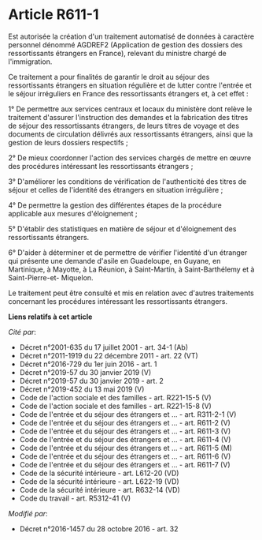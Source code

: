# Article R611-1

Est autorisée la création d'un traitement automatisé de données à caractère personnel dénommé AGDREF2 (Application de gestion
des dossiers des ressortissants étrangers en France), relevant du ministre chargé de l'immigration. 

Ce traitement a pour finalités de garantir le droit au séjour des ressortissants étrangers en situation régulière et de
lutter contre l'entrée et le séjour irréguliers en France des ressortissants étrangers et, à cet effet : 

1° De permettre aux services centraux et locaux du ministère dont relève le traitement d'assurer l'instruction des demandes
et la fabrication des titres de séjour des ressortissants étrangers, de leurs titres de voyage et des documents de
circulation délivrés aux ressortissants étrangers, ainsi que la gestion de leurs dossiers respectifs ; 

2° De mieux coordonner l'action des services chargés de mettre en œuvre des procédures intéressant les ressortissants
étrangers ; 

3° D'améliorer les conditions de vérification de l'authenticité des titres de séjour et celles de l'identité des étrangers en
situation irrégulière ; 

4° De permettre la gestion des différentes étapes de la procédure applicable aux mesures d'éloignement ; 

5° D'établir des statistiques en matière de séjour et d'éloignement des ressortissants étrangers.

6°  D'aider à déterminer et de permettre de vérifier l'identité d'un  étranger qui présente une demande d'asile en
Guadeloupe, en Guyane, en  Martinique, à Mayotte, à La Réunion, à Saint-Martin, à Saint-Barthélemy  et à Saint-Pierre-et-
Miquelon. 

Le traitement peut être consulté et mis en relation avec d'autres traitements concernant les procédures intéressant les
ressortissants étrangers.

**Liens relatifs à cet article**

_Cité par_:

  - Décret n°2001-635 du 17 juillet 2001 - art. 34-1 (Ab)
  - Décret n°2011-1919 du 22 décembre 2011 - art. 22 (VT)
  - Décret n°2016-729 du 1er juin 2016 - art. 1
  - Décret n°2019-57 du 30 janvier 2019 (V)
  - Décret n°2019-57 du 30 janvier 2019 - art. 2
  - Décret n°2019-452 du 13 mai 2019 (V)
  - Code de l'action sociale et des familles - art. R221-15-5 (V)
  - Code de l'action sociale et des familles - art. R221-15-8 (V)
  - Code de l'entrée et du séjour des étrangers et ... - art. R311-2-1 (V)
  - Code de l'entrée et du séjour des étrangers et ... - art. R611-2 (V)
  - Code de l'entrée et du séjour des étrangers et ... - art. R611-3 (V)
  - Code de l'entrée et du séjour des étrangers et ... - art. R611-4 (V)
  - Code de l'entrée et du séjour des étrangers et ... - art. R611-5 (M)
  - Code de l'entrée et du séjour des étrangers et ... - art. R611-6 (V)
  - Code de l'entrée et du séjour des étrangers et ... - art. R611-7 (V)
  - Code de la sécurité intérieure - art. L612-20 (VD)
  - Code de la sécurité intérieure - art. L622-19 (VD)
  - Code de la sécurité intérieure - art. R632-14 (VD)
  - Code du travail - art. R5312-41 (V)

_Modifié par_:

  - Décret n°2016-1457 du 28 octobre 2016 - art. 32
